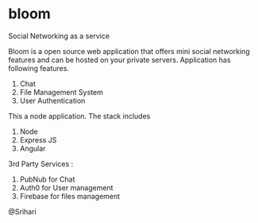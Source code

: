 # bloom

Social Networking as a service

Bloom is a open source web application that offers mini social networking features and can be hosted on your private servers. Application has following features.

1. Chat
2. File Management System
3. User Authentication

This a node application. The stack includes

1. Node
2. Express JS
3. Angular

3rd Party Services :

1. PubNub for Chat
2. Auth0 for User management
3. Firebase for files management

@Srihari
